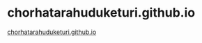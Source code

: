 # chorhatarahuduketuri.github.io

[chorhatarahuduketuri.github.io](https://chorhatarahuduketuri.github.io)